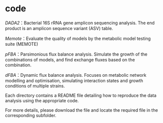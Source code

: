 # code

*DADA2*：Bacterial 16S rRNA gene amplicon sequencing analysis. The end product is an amplicon sequence variant (ASV) table.

*Memote*：Evaluate the quality of models by the metabolic model testing suite (MEMOTE)

*pFBA*：Parsimonious flux balance analysis. Simulate the growth of the combinations of models, and find exchange fluxes based on the combination.

*dFBA*：Dynamic flux balance analysis. Focuses on metabolic network modelling and optimisation, simulating interaction states and growth conditions of multiple strains.


  Each directory contains a README file detailing how to reproduce the data analysis using the appropriate code.

  For more details, please download the file and locate the required file in the corresponding subfolder.
